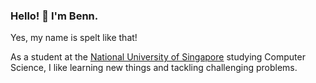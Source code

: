 ### Hello! 👋 I'm Benn.

Yes, my name is spelt like that!

As a student at the [National University of Singapore](https://nus.edu.sg) studying Computer Science, I like learning new things and tackling challenging problems. 
